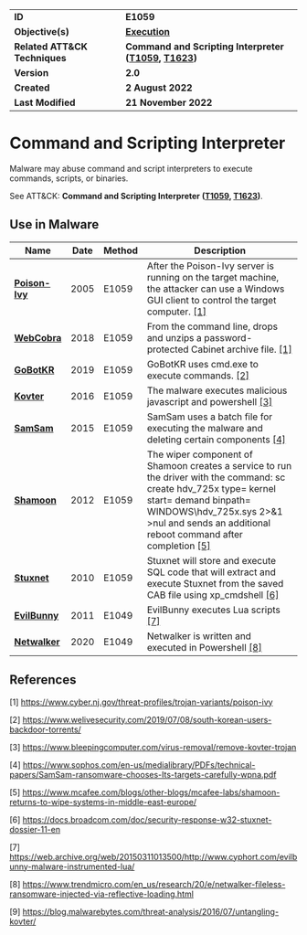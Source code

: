 <table>
<tr>
<td><b>ID</b></td>
<td><b>E1059</b></td>
</tr>
<tr>
<td><b>Objective(s)</b></td>
<td><b><a href="../execution">Execution</a></b></td>
</tr>
<tr>
<td><b>Related ATT&CK Techniques</b></td>
<td><b>Command and Scripting Interpreter (<a href="https://attack.mitre.org/techniques/T1059">T1059</a>, <a href="https://attack.mitre.org/techniques/T1623">T1623</a>)</b></td>
</tr>
<tr>
<td><b>Version</b></td>
<td><b>2.0</b></td>
</tr>
<tr>
<td><b>Created</b></td>
<td><b>2 August 2022</b></td>
</tr>
<tr>
<td><b>Last Modified</b></td>
<td><b>21 November 2022</b></td>
</tr>
</table>


# Command and Scripting Interpreter

Malware may abuse command and script interpreters to execute commands, scripts, or binaries.

See ATT&CK: **Command and Scripting Interpreter ([T1059](https://attack.mitre.org/techniques/T1059), [T1623](https://attack.mitre.org/techniques/T1623))**.

## Use in Malware

|Name|Date|Method|Description|
|---|---|---|---|
|[**Poison-Ivy**](../xample-malware/poison-ivy.md)|2005|E1059|After the Poison-Ivy server is running on the target machine, the attacker can use a Windows GUI client to control the target computer. [[1]](#1)|
|[**WebCobra**](../xample-malware/webcobra.md)|2018|E1059|From the command line, drops and unzips a password-protected Cabinet archive file. [[1]](#1)|
|[**GoBotKR**](../xample-malware/gobotkr.md)|2019|E1059|GoBotKR uses cmd.exe to execute commands. [[2]](#2)|
|[**Kovter**](../xample-malware/kovter.md)|2016|E1059|The malware executes malicious javascript and powershell [[3]](#3)|
|[**SamSam**](../xample-malware/samsam.md)|2015|E1059|SamSam uses a batch file for executing the malware and deleting certain components   [[4]](#4)|
|[**Shamoon**](../xample-malware/shamoon.md)|2012|E1059|The wiper component of Shamoon creates a service to run the driver with the command: sc create hdv_725x type= kernel start= demand binpath= WINDOWS\hdv_725x.sys 2>&1 >nul and sends an additional reboot command after completion [[5]](#5)|
|[**Stuxnet**](../xample-malware/stuxnet.md)|2010|E1059|Stuxnet will store and execute SQL code that will extract and execute Stuxnet from the saved CAB file using xp_cmdshell  [[6]](#6)|
|[**EvilBunny**](../xample-malware/evilbunny.md)|2011|E1049|EvilBunny executes Lua scripts [[7]](#7)|
|[**Netwalker**](../xample-malware/netwalker.md)|2020|E1049|Netwalker is written and executed in Powershell [[8]](#8)|

## References

<a name="1">[1]</a> https://www.cyber.nj.gov/threat-profiles/trojan-variants/poison-ivy

<a name="2">[2]</a> https://www.welivesecurity.com/2019/07/08/south-korean-users-backdoor-torrents/

<a name="3">[3]</a> https://www.bleepingcomputer.com/virus-removal/remove-kovter-trojan

<a name="4">[4]</a> https://www.sophos.com/en-us/medialibrary/PDFs/technical-papers/SamSam-ransomware-chooses-Its-targets-carefully-wpna.pdf

<a name="5">[5]</a> https://www.mcafee.com/blogs/other-blogs/mcafee-labs/shamoon-returns-to-wipe-systems-in-middle-east-europe/

<a name="6">[6]</a> https://docs.broadcom.com/doc/security-response-w32-stuxnet-dossier-11-en

<a name="7">[7]</a> https://web.archive.org/web/20150311013500/http://www.cyphort.com/evilbunny-malware-instrumented-lua/

<a name="8">[8]</a> https://www.trendmicro.com/en_us/research/20/e/netwalker-fileless-ransomware-injected-via-reflective-loading.html

<a name="9">[9]</a> https://blog.malwarebytes.com/threat-analysis/2016/07/untangling-kovter/

